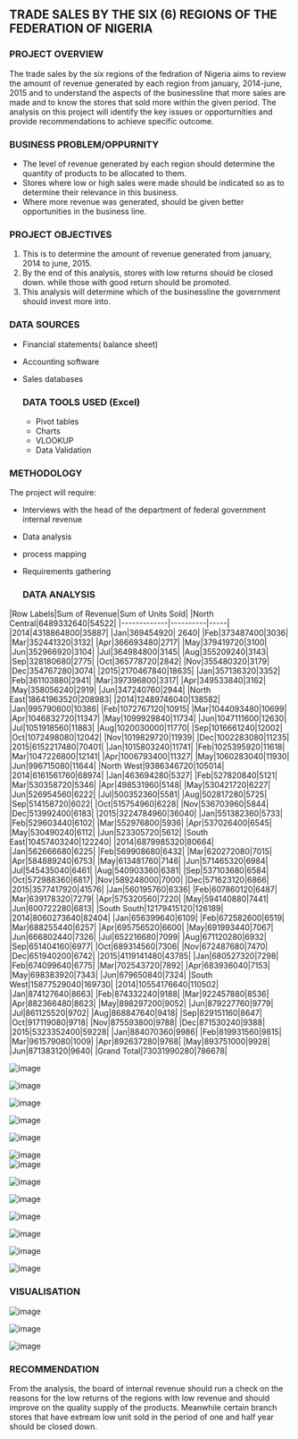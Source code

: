 ## TRADE SALES BY THE SIX (6) REGIONS OF THE FEDERATION OF NIGERIA

### PROJECT OVERVIEW
The trade sales by the six regions of the fedration of Nigeria aims to review the amount of revenue generated by each region from january, 2014-june, 2015 and to understand the aspects of the businessline that more sales are made and to know the stores that sold more within the given period. The analysis on this project will identify the key issues or opporturnities and provide recommendations to achieve specific outcome.

### BUSINESS PROBLEM/OPPURNITY
- The level of revenue generated by each region should determine the quantity of products to be allocated to them. 
- Stores where low or high sales were made should be indicated so as to determine their relevance in this business.
- Where more revenue was generated, should be given better opportunities in the business line.

### PROJECT OBJECTIVES
1. This is to determine the amount of revenue generated from january, 2014 to june, 2015.
2. By the end of this analysis, stores with low returns should be closed down. while those with good return should be promoted.
3. This analysis will determine which of the businessline the government should invest more into.

### DATA SOURCES
- Financial statements( balance sheet)
- Accounting software
- Sales databases

  ### DATA TOOLS USED (Excel)
  - Pivot tables
  - Charts
  - VLOOKUP
  - Data Validation
  
### METHODOLOGY
The project will require:
- Interviews with the head of the department of federal government internal revenue 
- Data analysis
- process mapping
- Requirements gathering

  ### DATA ANALYSIS  
		
|Row Labels|Sum of Revenue|Sum of Units Sold|
|North Central|6489332640|54522|
|-------------|----------|-----|
|2014|4318864800|35887|
|Jan|369454920|	2640|
|Feb|373487400|3036|
|Mar|352441320|3132|
|Apr|366693480|2717|
|May|379419720|3100|
|Jun|352966920|3104|
|Jul|364984800|3145|
|Aug|355209240|3143|
|Sep|328180680|2775|
|Oct|365778720|2842|
|Nov|355480320|3179|
|Dec|354767280|3074|
|2015|2170467840|18635|
|Jan|357136320|3352|
|Feb|361103880|2941|
|Mar|397396800|3317|
|Apr|349533840|3162|
|May|358056240|2919|
|Jun|347240760|2944|
|North East|18641963520|208983|
|2014|12489746040|138582|
|Jan|995790600|10386|
|Feb|1072767120|10915|
|Mar|1044093480|10699|
|Apr|1046832720|11347|
|May|1099929840|11734|
|Jun|1047111600|12630|
|Jul|1051918560|11883|
|Aug|1020030000|11770|
|Sep|1016661240|12002|
|Oct|1072498080|12042|
|Nov|1019829720|11939|
|Dec|1002283080|11235|
|2015|6152217480|70401|
|Jan|1015803240|11741|
|Feb|1025395920|11618|
|Mar|1047226800|12141|
|Apr|1006793400|11327|
|May|1060283040|11930|
|Jun|996715080|11644|
|North West|9386346720|105014|
|2014|6161561760|68974|
|Jan|463694280|5327|
|Feb|527820840|5121|
|Mar|530358720|5346|
|Apr|498531960|5148|
|May|530421720|6227|
|Jun|526954560|6222|
|Jul|500352360|5581|
|Aug|502817280|5725|
|Sep|514158720|6022|
|Oct|515754960|6228|
|Nov|536703960|5844|
|Dec|513992400|6183|
|2015|3224784960|36040|
|Jan|551382360|5733|
|Feb|529603440|6102|
|Mar|552976800|5936|
|Apr|537026400|6545|
|May|530490240|6112|
|Jun|523305720|5612|
|South East|10457403240|122240|
|2014|6879985320|80664|
|Jan|562666680|6225|
|Feb|569908680|6432|
|Mar|620272080|7015|
|Apr|584889240|6753|
|May|613481760|7146|
|Jun|571465320|6984|
|Jul|545435040|6461|
|Aug|540903360|6381|
|Sep|537103680|6584|
|Oct|572988360|6817|
|Nov|589248000|7000|
|Dec|571623120|6866|
|2015|3577417920|41576|
|Jan|560195760|6336|
|Feb|607860120|6487|
|Mar|639178320|7279|
|Apr|575320560|7220|
|May|594140880|7441|
|Jun|600722280|6813|
|South South|12179415120|126189|
|2014|8060273640|82404|
|Jan|656399640|6109|
|Feb|672582600|6519|
|Mar|688255440|6257|
|Apr|695756520|6600|
|May|691993440|7067|
|Jun|666802440|7326|
|Jul|652216680|7099|
|Aug|671120280|6932|
|Sep|651404160|6977|
|Oct|689314560|7306|
|Nov|672487680|7470|
|Dec|651940200|6742|
|2015|4119141480|43785|
|Jan|680527320|7298|
|Feb|674099640|6775|
|Mar|702543720|7892|
|Apr|683936040|7153|
|May|698383920|7343|
|Jun|679650840|7324|
|South West|15877529040|169730|
|2014|10554176640|110502|
|Jan|874127640|8663|
|Feb|874332240|9188|
|Mar|922457880|8536|
|Apr|882366480|8623|
|May|898297200|9052|
|Jun|879227760|9779|
|Jul|861125520|9702|
|Aug|868847640|9418|
|Sep|829151160|8647|
|Oct|917119080|9718|
|Nov|875593800|9788|
|Dec|871530240|9388|
|2015|5323352400|59228|
|Jan|884070360|9986|
|Feb|819931560|9815|
|Mar|961579080|1009|
|Apr|892637280|9768|
|May|893751000|9928|
|Jun|871383120|9640|
|Grand Total|73031990280|786678|
 
	
![image](https://github.com/user-attachments/assets/fa664617-10ef-44a9-98dd-7d2e16e3900e)

![image](https://github.com/user-attachments/assets/e6016b4d-580d-4782-b384-914fa30a4c69)

 ![image](https://github.com/user-attachments/assets/6e35ae34-66dc-4878-9ede-d9ed714c237d)

![image](https://github.com/user-attachments/assets/edb11051-78e8-41a5-9d5e-c1a5f80adbeb)

![image](https://github.com/user-attachments/assets/4d9ba59f-8878-493b-b4ba-91cd0e95994d)

![image](https://github.com/user-attachments/assets/6b5a85bc-f60f-4477-a388-89ecc9238c14)																	
![image](https://github.com/user-attachments/assets/229a4c06-6cdc-4668-95a0-eb4aad003888)

![image](https://github.com/user-attachments/assets/984a3724-f80c-4eca-9864-a4043add67aa)

![image](https://github.com/user-attachments/assets/30167db6-4864-4ecf-b33f-011f6946c47d)

![image](https://github.com/user-attachments/assets/6a02ac6f-624d-4185-af4e-568f3861f3e0)

![image](https://github.com/user-attachments/assets/cfee89b7-d4b7-48c1-86d2-c566962928f8)

![image](https://github.com/user-attachments/assets/0396a590-c7ee-46e1-8fbb-53440a29213f)

![image](https://github.com/user-attachments/assets/51db4d08-0966-4faa-a98d-a9b5390abee5)

### VISUALISATION

![image](https://github.com/user-attachments/assets/df6e89d4-68a6-4820-8172-7d6e65abc478)

![image](https://github.com/user-attachments/assets/effb373b-7dcb-44b8-b51b-db5904749c3b)

![image](https://github.com/user-attachments/assets/38ddda05-fc92-43c2-9236-54852db7ca2a)

### RECOMMENDATION
From the analysis, the board of internal revenue should run a check on the reasons for the low returns of the regions with low revenue and should improve on the quality supply of the products. Meanwhile certain branch stores that have extream low unit sold in the period of one and half year should be closed down.


